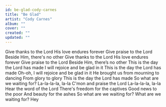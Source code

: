 ```yaml
---
id: be-glad-cody-carnes
title: "Be Glad"
artist: "Cody Carnes"
album: ""
cover: ""
created: ""
updated: ""
---
```


Give thanks to the Lord
His love endures forever
Give praise to the Lord
Beside Him, there's no other
Give thanks to the Lord
His love endures forever
Give praise to the Lord
Beside Him, there’s no other
This is the day the Lord has made
I will rejoice and be glad in it
This is the day the Lord has made
Oh-oh, I will rejoice and be glad in it
He brought us from mourning to dancing
From glory to glory
This is the day the Lord has made
So what are we waiting for?
La-la-la-la, la-la
C'mon and praise the Lord
La-la-la-la, la-la
Hear the word of the Lord
There's freedom for the captives
Good news to the poor
And beauty for the ashes
So what are we waiting for?
What are we waiting for? Hey
